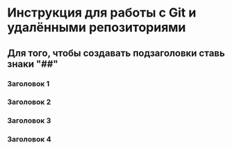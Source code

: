 # Инструкция для работы с Git и удалёнными репозиториями
## Для того, чтобы создавать подзаголовки ставь знаки "##"
### Заголовок 1
### Заголовок 2
### Заголовок 3
### Заголовок 4